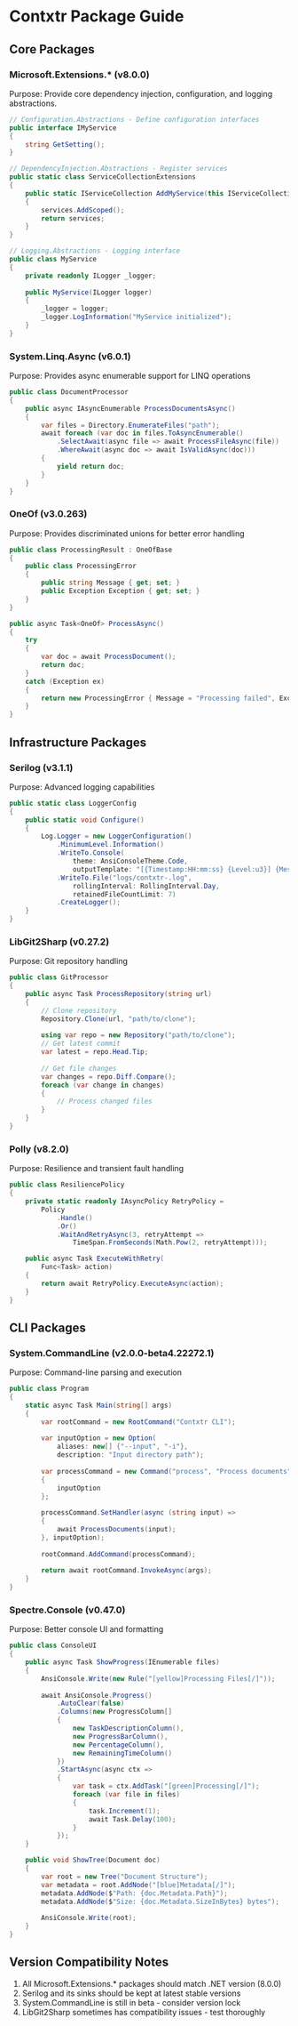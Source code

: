 # Contxtr Package Guide

## Core Packages

### Microsoft.Extensions.* (v8.0.0)
Purpose: Provide core dependency injection, configuration, and logging abstractions.
```csharp
// Configuration.Abstractions - Define configuration interfaces
public interface IMyService
{
    string GetSetting();
}

// DependencyInjection.Abstractions - Register services
public static class ServiceCollectionExtensions
{
    public static IServiceCollection AddMyService(this IServiceCollection services)
    {
        services.AddScoped();
        return services;
    }
}

// Logging.Abstractions - Logging interface
public class MyService
{
    private readonly ILogger _logger;
    
    public MyService(ILogger logger)
    {
        _logger = logger;
        _logger.LogInformation("MyService initialized");
    }
}
```

### System.Linq.Async (v6.0.1)
Purpose: Provides async enumerable support for LINQ operations
```csharp
public class DocumentProcessor
{
    public async IAsyncEnumerable ProcessDocumentsAsync()
    {
        var files = Directory.EnumerateFiles("path");
        await foreach (var doc in files.ToAsyncEnumerable()
            .SelectAwait(async file => await ProcessFileAsync(file))
            .WhereAwait(async doc => await IsValidAsync(doc)))
        {
            yield return doc;
        }
    }
}
```

### OneOf (v3.0.263)
Purpose: Provides discriminated unions for better error handling
```csharp
public class ProcessingResult : OneOfBase
{
    public class ProcessingError
    {
        public string Message { get; set; }
        public Exception Exception { get; set; }
    }
}

public async Task<OneOf> ProcessAsync()
{
    try
    {
        var doc = await ProcessDocument();
        return doc;
    }
    catch (Exception ex)
    {
        return new ProcessingError { Message = "Processing failed", Exception = ex };
    }
}
```

## Infrastructure Packages

### Serilog (v3.1.1)
Purpose: Advanced logging capabilities
```csharp
public static class LoggerConfig
{
    public static void Configure()
    {
        Log.Logger = new LoggerConfiguration()
            .MinimumLevel.Information()
            .WriteTo.Console(
                theme: AnsiConsoleTheme.Code,
                outputTemplate: "[{Timestamp:HH:mm:ss} {Level:u3}] {Message:lj}{NewLine}{Exception}")
            .WriteTo.File("logs/contxtr-.log", 
                rollingInterval: RollingInterval.Day,
                retainedFileCountLimit: 7)
            .CreateLogger();
    }
}
```

### LibGit2Sharp (v0.27.2)
Purpose: Git repository handling
```csharp
public class GitProcessor
{
    public async Task ProcessRepository(string url)
    {
        // Clone repository
        Repository.Clone(url, "path/to/clone");
        
        using var repo = new Repository("path/to/clone");
        // Get latest commit
        var latest = repo.Head.Tip;
        
        // Get file changes
        var changes = repo.Diff.Compare();
        foreach (var change in changes)
        {
            // Process changed files
        }
    }
}
```

### Polly (v8.2.0)
Purpose: Resilience and transient fault handling
```csharp
public class ResiliencePolicy
{
    private static readonly IAsyncPolicy RetryPolicy =
        Policy
            .Handle()
            .Or()
            .WaitAndRetryAsync(3, retryAttempt => 
                TimeSpan.FromSeconds(Math.Pow(2, retryAttempt)));

    public async Task ExecuteWithRetry(
        Func<Task> action)
    {
        return await RetryPolicy.ExecuteAsync(action);
    }
}
```

## CLI Packages

### System.CommandLine (v2.0.0-beta4.22272.1)
Purpose: Command-line parsing and execution
```csharp
public class Program
{
    static async Task Main(string[] args)
    {
        var rootCommand = new RootCommand("Contxtr CLI");
        
        var inputOption = new Option(
            aliases: new[] {"--input", "-i"},
            description: "Input directory path");
            
        var processCommand = new Command("process", "Process documents")
        {
            inputOption
        };
        
        processCommand.SetHandler(async (string input) =>
        {
            await ProcessDocuments(input);
        }, inputOption);
        
        rootCommand.AddCommand(processCommand);
        
        return await rootCommand.InvokeAsync(args);
    }
}
```

### Spectre.Console (v0.47.0)
Purpose: Better console UI and formatting
```csharp
public class ConsoleUI
{
    public async Task ShowProgress(IEnumerable files)
    {
        AnsiConsole.Write(new Rule("[yellow]Processing Files[/]"));
        
        await AnsiConsole.Progress()
            .AutoClear(false)
            .Columns(new ProgressColumn[]
            {
                new TaskDescriptionColumn(),
                new ProgressBarColumn(),
                new PercentageColumn(),
                new RemainingTimeColumn()
            })
            .StartAsync(async ctx =>
            {
                var task = ctx.AddTask("[green]Processing[/]");
                foreach (var file in files)
                {
                    task.Increment(1);
                    await Task.Delay(100);
                }
            });
    }

    public void ShowTree(Document doc)
    {
        var root = new Tree("Document Structure");
        var metadata = root.AddNode("[blue]Metadata[/]");
        metadata.AddNode($"Path: {doc.Metadata.Path}");
        metadata.AddNode($"Size: {doc.Metadata.SizeInBytes} bytes");
        
        AnsiConsole.Write(root);
    }
}
```

## Version Compatibility Notes

1. All Microsoft.Extensions.* packages should match .NET version (8.0.0)
2. Serilog and its sinks should be kept at latest stable versions
3. System.CommandLine is still in beta - consider version lock
4. LibGit2Sharp sometimes has compatibility issues - test thoroughly
